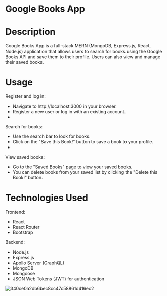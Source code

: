 


# Google Books App
# Description
Google Books App is a full-stack MERN (MongoDB, Express.js, React, Node.js) application that allows users to search for books using the Google Books API and save them to their profile. Users can also view and manage their saved books.
# Usage
 Register and log in:
- Navigate to http://localhost:3000 in your browser.
- Register a new user or log in with an existing account.
- 
Search for books:
- Use the search bar to look for books.
- Click on the "Save this Book!" button to save a book to your profile.
- 
 View saved books:
- Go to the "Saved Books" page to view your saved books.
- You can delete books from your saved list by clicking the "Delete this Book!" button.
# Technologies Used
Frontend:

- React
- React Router
- Bootstrap

Backend:

- Node.js
- Express.js
- Apollo Server (GraphQL)
- MongoDB
- Mongoose
- JSON Web Tokens (JWT) for authentication

 ![340ce0a2db6bec8cc47c58861d416ec2](https://github.com/zafeera1/Google-Book-Searcher/assets/142850725/19d9693a-965b-442b-9c8c-ab0f05daecc2)
